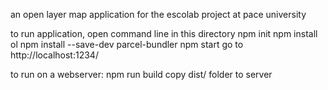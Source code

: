 an open layer map application for the escolab project at pace university

to run application,
open command line in this directory
	npm init
	npm install ol
	npm install --save-dev parcel-bundler
	npm start
go to http://localhost:1234/

to run on a webserver:
	npm run build
copy dist/ folder to server